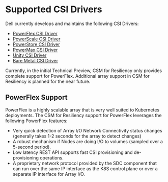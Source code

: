 <!--
Copyright (c) 2021 Dell Inc., or its subsidiaries. All Rights Reserved.

Licensed under the Apache License, Version 2.0 (the "License");
you may not use this file except in compliance with the License.
You may obtain a copy of the License at

    http://www.apache.org/licenses/LICENSE-2.0
-->

# Supported CSI Drivers

Dell currently develops and maintains the following CSI Drivers:

* [PowerFlex CSI Driver](https://github.com/dell/csi-powerflex)
* [PowerScale CSI Driver](https://github.com/dell/csi-powerscale)
* [PowerStore CSI Driver](https://github.com/dell/csi-powerstore)
* [PowerMax CSI Driver](https://github.com/dell/csi-powermax)
* [Unity CSI Driver](https://github.com/dell/csi-unity)
* [Bare Metal CSI Driver](https://github.com/dell/csi-baremetal)

Currently, in the initial Technical Preview, CSM for Resiliency only provides complete support for PowerFlex. Additional array support in CSM for Resiliency is planned for the near future.

## PowerFlex Support

PowerFlex is a highly scalable array that is very well suited to Kubernetes deployments. The CSM for Resiliency support for PowerFlex leverages the following PowerFlex features:

* Very quick detection of Array I/O Network Connectivity status changes (generally takes 1-2 seconds for the array to detect changes)
* A robust mechanism if Nodes are doing I/O to volumes (sampled over a 5-second period).
* Low latency REST API supports fast CSI provisioning and de-provisioning operations.
* A proprietary network protocol provided by the SDC component that can run over the same IP interface as the K8S control plane or over a separate IP interface for Array I/O.
